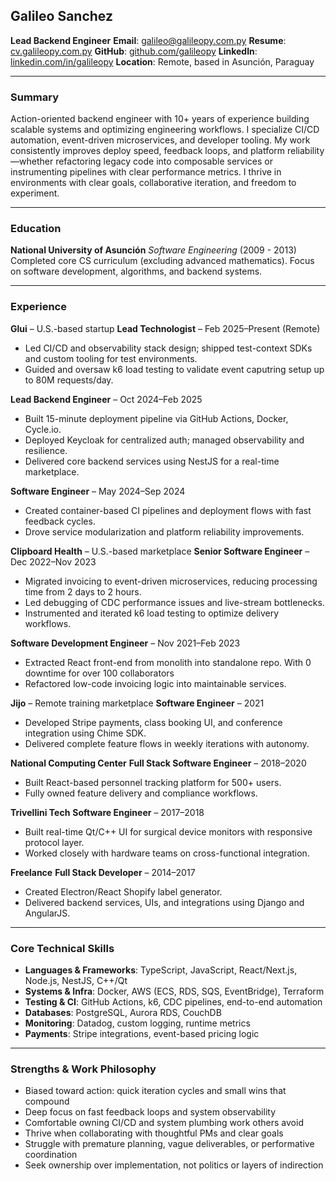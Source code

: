 ## Galileo Sanchez

**Lead Backend Engineer**
**Email**: [galileo@galileopy.com.py](mailto:galileo@galileopy.com.py)
**Resume**: [cv.galileopy.com.py](https://cv.galileopy.com.py)
**GitHub**: [github.com/galileopy](https://github.com/galileopy)
**LinkedIn**: [linkedin.com/in/galileopy](https://www.linkedin.com/in/galileopy)
**Location**: Remote, based in Asunción, Paraguay

---

### Summary

Action-oriented backend engineer with 10+ years of experience building scalable systems and optimizing engineering workflows. I specialize CI/CD automation, event-driven microservices, and developer tooling. My work consistently improves deploy speed, feedback loops, and platform reliability—whether refactoring legacy code into composable services or instrumenting pipelines with clear performance metrics. I thrive in environments with clear goals, collaborative iteration, and freedom to experiment.

---

### Education

**National University of Asunción**
*Software Engineering* (2009 - 2013)
Completed core CS curriculum (excluding advanced mathematics). Focus on software development, algorithms, and backend systems.

---

### Experience

**Glui** – U.S.-based startup
**Lead Technologist** – Feb 2025–Present (Remote)

* Led CI/CD and observability stack design; shipped test-context SDKs and custom tooling for test environments.
* Guided and oversaw  k6 load testing to validate event caputring setup up to 80M requests/day.

**Lead Backend Engineer** – Oct 2024–Feb 2025

* Built 15-minute deployment pipeline via GitHub Actions, Docker, Cycle.io.
* Deployed Keycloak for centralized auth; managed observability and resilience.
* Delivered core backend services using NestJS for a real-time marketplace.

**Software Engineer** – May 2024–Sep 2024

* Created container-based CI pipelines and deployment flows with fast feedback cycles.
* Drove service modularization and platform reliability improvements.

**Clipboard Health** – U.S.-based marketplace
**Senior Software Engineer** – Dec 2022–Nov 2023

* Migrated invoicing to event-driven microservices, reducing processing time from 2 days to 2 hours.
* Led debugging of CDC performance issues and live-stream bottlenecks.
* Instrumented and iterated k6 load testing to optimize delivery workflows.

**Software Development Engineer** – Nov 2021–Feb 2023

* Extracted React front-end from monolith into standalone repo. With 0 downtime for over 100 collaborators
* Refactored low-code invoicing logic into maintainable services.

**Jijo** – Remote training marketplace
**Software Engineer** – 2021

* Developed Stripe payments, class booking UI, and conference integration using Chime SDK.
* Delivered complete feature flows in weekly iterations with autonomy.

**National Computing Center**
**Full Stack Software Engineer** – 2018–2020

* Built React-based personnel tracking platform for 500+ users.
* Fully owned feature delivery and compliance workflows.

**Trivellini Tech**
**Software Engineer** – 2017–2018

* Built real-time Qt/C++ UI for surgical device monitors with responsive protocol layer.
* Worked closely with hardware teams on cross-functional integration.

**Freelance**
**Full Stack Developer** – 2014–2017

* Created Electron/React Shopify label generator.
* Delivered backend services, UIs, and integrations using Django and AngularJS.

---

### Core Technical Skills

* **Languages & Frameworks**: TypeScript, JavaScript, React/Next.js, Node.js, NestJS, C++/Qt
* **Systems & Infra**: Docker, AWS (ECS, RDS, SQS, EventBridge), Terraform
* **Testing & CI**: GitHub Actions, k6, CDC pipelines, end-to-end automation
* **Databases**: PostgreSQL, Aurora RDS, CouchDB
* **Monitoring**: Datadog, custom logging, runtime metrics
* **Payments**: Stripe integrations, event-based pricing logic

---

### Strengths & Work Philosophy

* Biased toward action: quick iteration cycles and small wins that compound
* Deep focus on fast feedback loops and system observability
* Comfortable owning CI/CD and system plumbing work others avoid
* Thrive when collaborating with thoughtful PMs and clear goals
* Struggle with premature planning, vague deliverables, or performative coordination
* Seek ownership over implementation, not politics or layers of indirection
